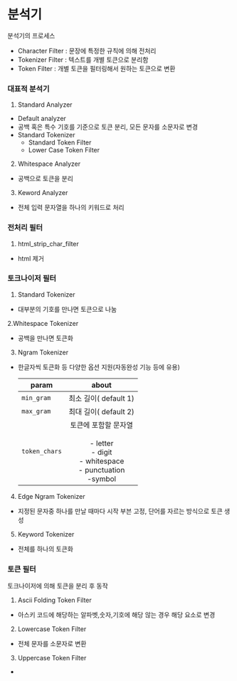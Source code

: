 # 분석기

분석기의 프로세스
- Character Filter : 문장에 특정한 규칙에 의해 전처리
- Tokenizer Filter : 텍스트를 개별 토큰으로 분리함
- Token Filter : 개별 토큰을 필터링해서 원하는 토큰으로 변환

### 대표적 분석기
1. Standard Analyzer
- Default analyzer
- 공백 혹은 특수 기호를 기준으로 토큰 분리, 모든 문자를 소문자로 변경
- Standard Tokenizer
    - Standard Token Filter
    - Lower Case Token Filter
    
2. Whitespace Analyzer
- 공백으로 토큰을 분리

3. Keword Analyzer
- 전체 입력 문자열을 하나의 키워드로 처리 

### 전처리 필터 
1. html_strip_char_filter 
- html 제거


### 토크나이저 필터
1. Standard Tokenizer 
- 대부분의 기호를 만나면 토큰으로 나눔

2.Whitespace Tokenizer
- 공백을 만나면 토큰화

3. Ngram Tokenizer 
- 한글자씩 토큰화 등 다양한 옵션 지원(자동완성 기능 등에 유용)

    | param | about |
    |---|:---:|
    | `min_gram` | 최소 길이( default 1) |
    | `max_gram` | 최대 길이( default 2) |
    | `token_chars` | 토큰에 포함할 문자열<br><br> - letter<br>- digit<br>- whitespace<br>- punctuation<br>-symbol |

4. Edge Ngram Tokenizer
- 지정된 문자중 하나를 만날 때마다 시작 부븐 고정, 단어를 자르는 방식으로 토큰 생성

5. Keyword Tokenizer
- 전체를 하나의 토큰화

### 토큰 필터
토크나이저에 의해 토큰을 분리 후 동작

1. Ascii Folding Token Filter
- 아스키 코드에 해당하는 알파벳,숫자,기호에 해당 않는 경우 해당 요소로 변경

2. Lowercase Token Filter
- 전체 문자를 소문자로 변환

3. Uppercase Token Filter
- 